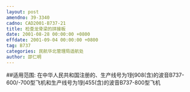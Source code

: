 ```yaml
---
layout: post
amendno: 39-3340
cadno: CAD2001-B737-21
title: 检查龙骨梁的拼接板
date: 2001-08-28 00:00:00 +0800
effdate: 2001-09-04 00:00:00 +0800
tag: B737
categories: 民航华北管理局适航处
author: 邵仁明
---
```


##适用范围:
在中华人民共和国注册的、生产线号为1到908(含)的波音B737-600/-700型飞机和生产线号为1到455(含)的波音B737-800型飞机

